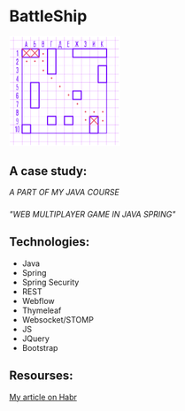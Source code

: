 # BattleShip

<img src="./fight.png" width=200/>

## A case study: 
*A PART OF MY JAVA COURSE*
### 
*"WEB MULTIPLAYER GAME IN JAVA SPRING"*


## Technologies: 

- Java
- Spring 
- Spring Security
- REST
- Webflow
- Thymeleaf
- Websocket/STOMP
- JS
- JQuery
- Bootstrap


## Resourses:

[My article on Habr](https://habr.com/ru/post/346296)
